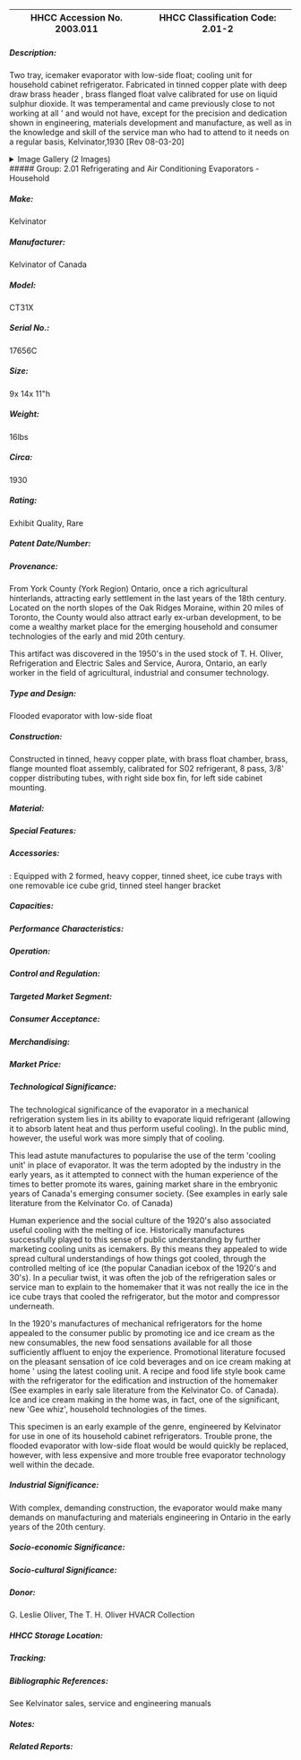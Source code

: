 | **HHCC Accession No. 2003.011** |**HHCC Classification Code:  2.01-2**|
| ----------- | ----------- |
##### Description:
Two tray, icemaker evaporator with low-side float; cooling unit for household cabinet refrigerator. Fabricated in tinned copper plate with deep draw brass header , brass flanged float valve calibrated for use on liquid sulphur dioxide. It was temperamental and came previously close to not working at all ' and would not have, except for the precision and dedication shown in engineering, materials development and manufacture, as well as in the knowledge and skill of the service man who had to attend to it needs on a regular basis, Kelvinator,1930 [Rev 08-03-20]


<details>
	<summary>Image Gallery (2 Images)</summary>
<div class="gallery gallery-wrapper--full" contenteditable="false" data-is-empty="false" data-translation="Add images" data-columns="6">
<figure class="gallery__item"><a href="#DOMAIN_NAME#gallery/2.01-2.jpg" data-size="768x512"><img src="#DOMAIN_NAME#gallery/2.01-2-thumbnail.jpg" alt=""></a></figure>
<figure class="gallery__item"><a href="#DOMAIN_NAME#gallery/2.01-2a.jpg" data-size="768x512"><img src="#DOMAIN_NAME#gallery/2.01-2a-thumbnail.jpg" alt=""></a></figure>
</div>
</details>
##### Group:
2.01 Refrigerating and Air Conditioning Evaporators - Household

##### Make:
Kelvinator

##### Manufacturer:
Kelvinator of Canada

##### Model:
CT31X

##### Serial No.:
17656C

##### Size:
9x 14x 11"h

##### Weight:
16lbs

##### Circa:
1930

##### Rating:
Exhibit Quality, Rare

##### Patent Date/Number:


##### Provenance:
From York County (York Region) Ontario, once a rich agricultural hinterlands, attracting early settlement in the last years of the 18th century. Located on the north slopes of the Oak Ridges Moraine, within 20 miles of Toronto, the County would also attract early ex-urban development, to be come a wealthy market place for the emerging household and consumer technologies of the early and mid 20th century. 

This artifact was discovered in the 1950's in the used stock of T. H. Oliver, Refrigeration and Electric Sales and Service, Aurora, Ontario, an early worker in the field of agricultural, industrial and consumer technology.

##### Type and Design:
Flooded evaporator with low-side float

##### Construction:
Constructed in tinned, heavy copper plate, with brass float chamber, brass, flange mounted float assembly, calibrated for S02 refrigerant, 8 pass, 3/8' copper distributing tubes, with right side box fin, for left side cabinet mounting.

##### Material:


##### Special Features:


##### Accessories:
:
Equipped with 2 formed, heavy copper, tinned sheet, ice cube trays with one removable ice cube grid, tinned steel hanger bracket

##### Capacities:


##### Performance Characteristics:


##### Operation:


##### Control and Regulation:


##### Targeted Market Segment:


##### Consumer Acceptance:


##### Merchandising:


##### Market Price:


##### Technological Significance:
The technological significance of the evaporator in a mechanical refrigeration system lies in its ability to evaporate liquid refrigerant (allowing it to absorb latent heat and thus perform useful cooling). In the public mind, however, the useful work was more simply that of cooling. 

This lead astute manufactures to popularise the use of the term 'cooling unit' in place of evaporator. It was the term adopted by the industry in the early years, as it attempted to connect with the human experience of the times to better promote its wares, gaining market share in the embryonic years of Canada's emerging consumer society. (See examples in early sale literature from the Kelvinator Co. of Canada) 

Human experience and the social culture of the 1920's also associated useful cooling with the melting of ice. Historically manufactures successfully played to this sense of public understanding by further marketing cooling units as icemakers. By this means they appealed to wide spread cultural understandings of how things got cooled, through the controlled melting of ice (the popular Canadian icebox of the 1920's and 30's). In a peculiar twist, it was often the job of the refrigeration sales or service man to explain to the homemaker that it was not really the ice in the ice cube trays that cooled the refrigerator, but the motor and compressor underneath. 

In the 1920's manufactures of mechanical refrigerators for the home appealed to the consumer public by promoting ice and ice cream as the new consumables, the new food sensations available for all those sufficiently affluent to enjoy the experience. Promotional literature focused on the pleasant sensation of ice cold beverages and on ice cream making at home ' using the latest cooling unit. A recipe and food life style book came with the refrigerator for the edification and instruction of the homemaker (See examples in early sale literature from the Kelvinator Co. of Canada). Ice and ice cream making in the home was, in fact, one of the significant, new 'Gee whiz', household technologies of the times. 

This specimen is an early example of the genre, engineered by Kelvinator for use in one of its household cabinet refrigerators. Trouble prone, the flooded evaporator with low-side float would be would quickly be replaced, however, with less expensive and more trouble free evaporator technology well within the decade.

##### Industrial Significance:
With complex, demanding construction, the evaporator would make many demands on manufacturing and materials engineering in Ontario in the early years of the 20th century.

##### Socio-economic Significance:


##### Socio-cultural Significance:


##### Donor:
G. Leslie Oliver, The T. H. Oliver HVACR Collection

##### HHCC Storage Location:


##### Tracking:


##### Bibliographic References:
See Kelvinator sales, service and engineering manuals

##### Notes:


##### Related Reports:

